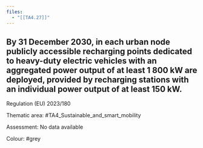 ```yaml
---
files:
  - "[[TA4.27]]"
---
```

## By 31 December 2030, in each urban node publicly accessible recharging points dedicated to heavy-duty electric vehicles with an aggregated power output of at least 1 800 kW are deployed, provided by recharging stations with an individual power output of at least 150 kW.
Regulation (EU) 2023/180

Thematic area: #TA4_Sustainable_and_smart_mobility

Assessment: No data available

Colour: #grey